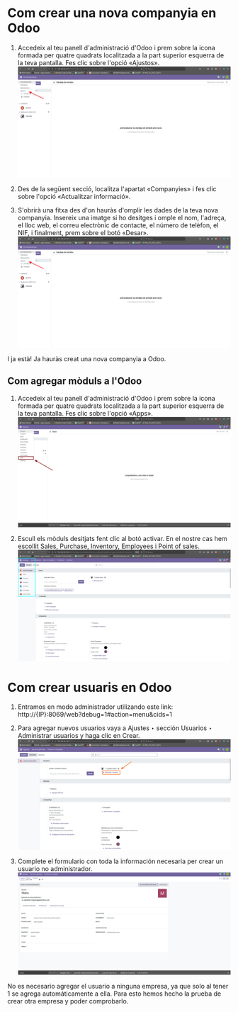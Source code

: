 # Com crear una nova companyia en Odoo

1. Accedeix al teu panell d'administració d'Odoo i prem sobre la icona formada per quatre quadrats localitzada a la part superior esquerra de la teva pantalla. Fes clic sobre l'opció «Ajustos».  
   ![foto_ajustes](https://github.com/amartinez14-sapa/oodo.github.io-Public/blob/main/img/foto_ajustes.jpeg)

2. Des de la següent secció, localitza l'apartat «Companyies» i fes clic sobre l'opció «Actualitzar informació».

3. S'obrirà una fitxa des d'on hauràs d'omplir les dades de la teva nova companyia. Insereix una imatge si ho desitges i omple el nom, l'adreça, el lloc web, el correu electrònic de contacte, el número de telèfon, el NIF, i finalment, prem sobre el botó «Desar».  
   ![datos_empresa](https://github.com/amartinez14-sapa/oodo.github.io-Public/blob/main/img/foto_ajustes.jpeg?raw=true)

I ja està! Ja hauràs creat una nova companyia a Odoo.

## Com agregar mòduls a l'Odoo

1. Accedeix al teu panell d'administració d'Odoo i prem sobre la icona formada per quatre quadrats localitzada a la part superior esquerra de la teva pantalla. Fes clic sobre l'opció «Apps».  
   ![apps](https://github.com/amartinez14-sapa/oodo.github.io-Public/blob/main/img/apps.jpeg)

2. Escull els mòduls desitjats fent clic al botó activar. En el nostre cas hem escollit Sales, Purchase, Inventory, Employees i Point of sales.  
   ![moduls](https://github.com/amartinez14-sapa/oodo.github.io-Public/blob/main/img/moduls.jpeg)

# Com crear usuaris en Odoo

1. Entramos en modo administrador utilizando este link:  
   http://{IP}:8069/web?debug=1#action=menu&cids=1

2. Para agregar nuevos usuarios vaya a Ajustes ‣ sección Usuarios ‣ Administrar usuarios y haga clic en Crear.  
   ![gestionar_usuarios](https://github.com/amartinez14-sapa/oodo.github.io-Public/blob/main/img/gestionar_usuarios.jpeg)

3. Complete el formulario con toda la información necesaria per crear un usuario no administrador.  
   ![usuario_no_adm](https://github.com/amartinez14-sapa/oodo.github.io-Public/blob/main/img/Usuari_Manu.png)

No es necesario agregar el usuario a ninguna empresa, ya que solo al tener 1 se agrega automáticamente a ella. Para esto hemos hecho la prueba de crear otra empresa y poder comprobarlo.
